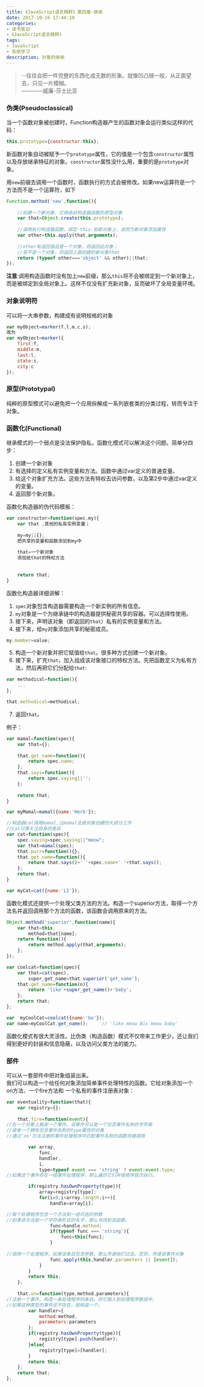 ```yaml
---
title: 《JavaScript语言精粹》第四章-继承
date: 2017-10-16 17:44:19
categories:
- 读书笔记
- 《JavaScript语言精粹》
tags:
- JavaScript
- 系统学习
description: 对象的继承
---
```

> ···往往会把一件完整的东西化成无数的形象。就像凹凸镜一般，从正面望去，只见一片模糊。       
> ————威廉-莎士比亚



### 伪类(Pseudoclassical)
当一个函数对象被创建时，Function构造器产生的函数对象会运行类似这样的代码：
```javascript
this.prototype={constructor:this};
```
新函数对象自动被赋予一个`prototype`属性，它的值是一个包含`constructor`属性以及存放继承特征的对象。`constructor`属性没什么用，重要的是`prototype`对象。     


用`new`前缀去调用一个函数时，函数执行的方式会被修改。如果new运算符是一个方法而不是一个运算符，如下
```javascript
Function.method('new',function(){
    
    //创建一个新对象，它继承自构造器函数的原型对象
    var that=Object.create(this.prototype);
    
    //调用执行构造器函数，绑定-this-到新对象上，进而为新对象添加属性
    var other=this.apply(that,arguments);
    
    //other有返回值且是一个对象，则返回此对象；
    //若不是一个对象，则返回上面创建的新对象that
    return (typeof other==='object' && other)||that;
});
```
**注意**:调用构造函数时没有加上`new`前缀，那么`this`将不会被绑定到一个新对象上，而是被绑定到全局对象上。这样不仅没有扩充新对象，反而破坏了全局变量环境。


### 对象说明符
可以将一大串参数，构建成有说明规格的对象
```javascript
var myObject=marker(f,l,m,c,s);
改为
var myObject=marker({
    first:f,
    middle:m,
    last:l,
    state:s,
    city:c
});
```

### 原型(Prototypal)
纯粹的原型模式可以避免把一个应用拆解成一系列嵌套类的分类过程，转而专注于对象。


### 函数化(Functional)
继承模式的一个弱点是没法保护隐私，函数化模式可以解决这个问题。简单分四步：
1. 创建一个新对象
2. 有选择的定义私有实例变量和方法。函数中通过var定义的普通变量。
3. 给这个对象扩充方法。这些方法有特权去访问参数，以及第2步中通过var定义的变量。
4. 返回那个新对象。     

函数化构造器的伪代码模板：
```javascript
var constructor=function(spec,my){
    var that ,其他的私有实例变量；
    
    my=my||{};
    把共享的变量和函数添加到my中
    
    that=一个新对象
    添加给that的特权方法
    
    
    return that;
}
```
函数化构造器详细讲解：      
1. `spec`对象包含构造器需要构造一个新实例的所有信息。    
2. `my`对象是一个为继承链中的构造器提供秘密共享的容器。可以选择性使用。       
3. 接下来，声明该对象（即返回的`that`）私有的实例变量和方法。       
4. 接下来，给`my`对象添加共享的秘密成员。
```javascript
my.member=value;
```
5. 构造一个新对象并把它赋值给`that`。很多种方式创建一个新对象。
6. 接下来，扩充`that`，加入组成该对象接口的特权方法。先把函数定义为私有方法，然后再把它们分配给`that`:
```javascript
var methodical=function(){
    ...
};

that.methodical=methodical;
```
7. 返回`that`。

例子：
```javascript
var mamal=function(spec){
    var that={};
    
    that.get_name=function(){
        return spec.name;
    };
    that.says=function(){
        return spec.saying||'';
    };
    
    return that;
}

var myMamal=mamal({name:'Herb'});

//构造器cat调用mamal,让mamal去做对象创建的大部分工作
//Cat只需关注自身的差异
var cat=function(spec){
    spec.saying=spec.saying||"meow";
    var that=mamal(spec);
    that.purr=function(){};
    that.get_name=function(){
        return that.says()+' '+spec.name+' '+that.says();
    };
    return that;
}

var myCat=cat({name:'LI'});
```
函数化模式还提供一个处理父类方法的方法。构造一个superior方法，取得一个方法名并返回调用那个方法的函数，该函数会调用原来的方法。
```javascript
Object.method('superior',function(name){
    var that=this,
        method=that[name];
    return function(){
        return method.apply(that,arguments);
    };
});

var coolcat=function(spec){
    var that=cat(spec),
        super_get_name=that.superior('get_name');
    that.get_name=function(n){
        return 'like'+super_get_name()+'baby';
    };
    return that;
};

var  myCoolCat=coolcat({name:'bo'});
var name=myCoolCat.get_name();     // 'like meow Bix meow baby'
```

函数化模式有很大灵活性。比伪类（构造函数）模式不仅带来工作更少，还让我们得到更好的封装和信息隐蔽，以及访问父类方法的能力。


### 部件
可以从一套部件中把对象组装出来。       
我们可以构造一个给任何对象添加简单事件处理特性的函数。它给对象添加一个on方法、一个fire方法和 一个私有的事件注册表对象：
```javascript
var eventuality=function(that){
    var registry={};
    
    that.fire=function(event){
//在一个对象上触发一个事件。该事件可以是一个包含事件名称的字符串
//或者一个拥有包含事件名称的type属性的对象
//通过'on'方法注册的事件处理程序中匹配事件名称的函数将被调用

        var array,
            func,
            handler,
            i,
            type=typeof event === 'string' ? event:event.type;
//如果这个事件存在一组事件处理程序，那么遍历它们并按顺序依次执行。

        if(registry.hasOwnProperty(type)){
            array=registry[type];
            for(i=0;i<array.length;i++){
                handle=array[i];

//每个处理程序包含一个方法和一组可选的参数
//如果该方法是一个字符串形式的名字，那么寻找到该函数。
                func=handle.method;
                if(typeof func === 'string'){
                    func=this[func];
                }
                
//调用一个处理程序。如果该条目包含参数，那么传递他们过去。否则，传递该事件对象
                func.apply(this,handler.parameters || [event]);
            }
        }
        return this;
    };
    
    that.on=function(type,method,parameters){
//注册一个事件。构造一条处理程序的条目。将它插入到处理程序数组中，
//如果这种类型的事件还不存在，就构造一个。
        var handler={
            method:method,
            parameters:parameters
        };
        if(registry.hasOwnProperty(type)){
            registry[type].push(handler);
        }else{
            registry[type]=[handler];
        }
        return this;
    };
    return that;
};
```
